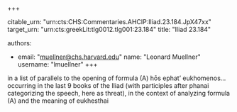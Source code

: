 +++


citable_urn: "urn:cts:CHS:Commentaries.AHCIP:Iliad.23.184.JpX47xx"
target_urn: "urn:cts:greekLit:tlg0012.tlg001:23.184"
title: "Iliad 23.184"

authors:
- email: "muellner@chs.harvard.edu"
  name: "Leonard Muellner"
  username: "lmuellner"
+++

<p>in a list of parallels to the opening of formula (A) hōs ephat’ eukhomenos… occurring in the last 9 books of the Iliad (with participles after phanai categorizing the speech, here as threat), in the context of analyzing formula (A) and the meaning of eukhesthai</p>